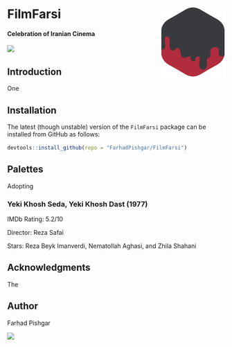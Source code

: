 # FilmFarsi <img src="man/figure/logo.png" align="right" width="150" />

<!-- badges: start -->
#### Celebration of Iranian Cinema
<!-- badges: end -->

[![](https://img.shields.io/badge/github%20version-0.0.1-success.svg?color=orange&style=for-the-badge)](https://github.com/FarhadPishgar/FilmFarsi)

## Introduction

One

## Installation

The latest (though unstable) version of the `FilmFarsi` package can be installed from GitHub as follows:

``` r
devtools::install_github(repo = "FarhadPishgar/FilmFarsi")
```

## Palettes

Adopting

### Yeki Khosh Seda, Yeki Khosh Dast (1977)

IMDb Rating: 5.2/10

Director: Reza Safai

Stars: Reza Beyk Imanverdi, Nematollah Aghasi, and Zhila Shahani

## Acknowledgments
The

## Author
Farhad Pishgar

[![](https://img.shields.io/twitter/follow/FarhadPishgar.svg?color=orange&style=for-the-badge)](https://twitter.com/FarhadPishgar)
